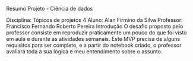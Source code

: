 Resumo Projeto - Ciência de dados

Disciplina: Tópicos de projetos 4
Aluno: Alan Firmino da Silva
Professor: Francisco Fernando Roberto Pereira
Introdução
O desafio proposto pelo professor consiste em reproduzir praticamente um pouco do que foi visto em aula e durante as atividades semanais. Este MVP precisa de alguns requisitos para ser completo, e a partir do notebook criado, o professor avaliará toda a sua lógica e meu entendimento sobre o assunto.

